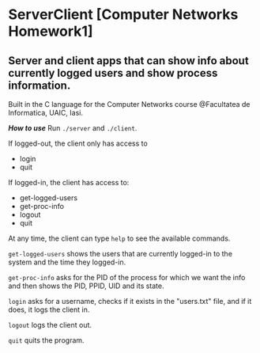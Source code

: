 # ServerClient [Computer Networks Homework1]

## Server and client apps that can show info about currently logged users and show process information.

Built in the C language for the Computer Networks course @Facultatea de Informatica, UAIC, Iasi.


***How to use***
 Run ```./server``` and ```./client```.
 
 If logged-out, the client only has access to 
  - login
  - quit

 If logged-in, the client has access to:
  - get-logged-users
  - get-proc-info
  - logout
  - quit
  
  At any time, the client can type ```help``` to see the available commands.
  
 ```get-logged-users``` shows the users that are currently logged-in to the system and the time they logged-in.
 
 
 ```get-proc-info``` asks for the PID of the process for which we want the info and then shows the PID, PPID, UID and its state.
 
 
 ```login``` asks for a username, checks if it exists in the "users.txt" file, and if it does, it logs the client in.
 
 
 ```logout``` logs the client out.
 
 
 ```quit``` quits the program.
 
  
